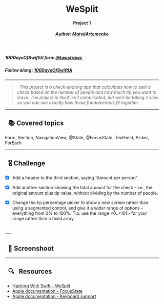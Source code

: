
<body>
    <h1 style = "text-align:center" >WeSplit</h1>
    <h4 style = "text-align:center" >Project 1</h4>
    <h5 style = "text-align:center" >Author: <a href="https://github.com/100DaysOfSwiftUI-MatviiArtemenko">MatviiArtemenko</a></h5> </br>
</body>

 <!-- # &nbsp; &nbsp; WeSplit

### Project 1
#### *Author:* [MatviiArtemenko](https://github.com/100DaysOfSwiftUI-MatviiArtemenko)
-->

##### *100DaysOfSwiftUI form* [@twostraws](https://twitter.com/twostraws "twostraws twitter page")

##### *Follow along:*  [100DaysOfSwiftUI](https://www.hackingwithswift.com/100/swiftui "Hacking with Swift")

---

> &nbsp; *This project is a check-sharing app that calculates how to split a check based on the number of people and how much tip you want to leave. The project in itself isn’t complicated, but we’ll be taking it slow so you can see exactly how these fundamentals fit together.*

---

## &nbsp; 📚 Covered topics

  Form, Section, NavigationView, @State, @FocusState, TextField, Picker, ForEach

---
## &nbsp; 🎖 Challenge
* [x] Add a header to the third section, saying “Amount per person”

* [x] Add another section showing the total amount for the check – i.e., the original amount plus tip value, without dividing by the number of people.

* [x] Change the tip percentage picker to show a new screen rather than using a segmented control, and give it a wider range of options – everything from 0% to 100%. Tip: use the range <0..<101> for your range rather than a fixed array. 
<br>
---

## &nbsp; 📲 Screenshoot

<!-- add screenshots here!!! -->
---
##  &nbsp; 🔍 &nbsp; Resources 

* [Hacking With Swift - WeSplit](https://www.hackingwithswift.com/books/ios-swiftui/wesplit-wrap-up)
* [Apple documentation - FocusState](https://developer.apple.com/documentation/SwiftUI/FocusState)
* [Apple documentation - Keyboard support][def]


[def]: https://developer.apple.com/documentation/swiftui/view/keyboardtype(_:)